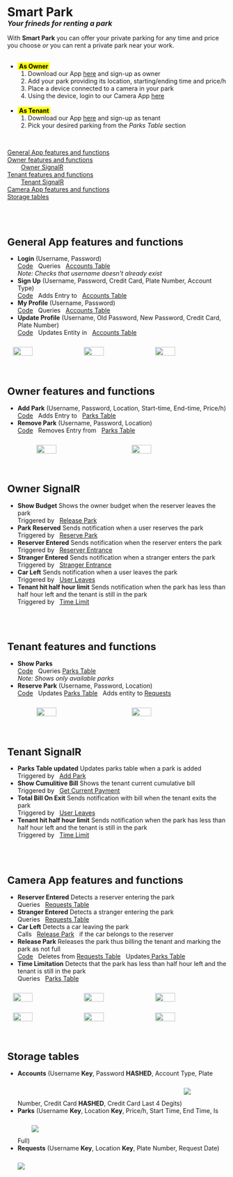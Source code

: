 <h1>Smart Park</h1>
<i><h3 style="margin-top: -20px;margin-bottom: 15px;">Your frineds for renting a park</h3></i>
With <b>Smart Park</b> you can offer your private parking for any time and price you choose <i>or</i> you can rent a private park near your work.
<br>
<br>
<ul>
    <li> <mark><b>&nbsp;As Owner&nbsp;</b></mark>
    <ol>
        <li>Download our App <a href=>here</a> and sign-up as owner</li>
        <li>Add your park providing its location, starting/ending time and price/h</li>
        <li>Place a device connected to a camera in your park</li>
        <li>Using the device, login to our Camera App <a href="https://cameraappiot.azurewebsites.net/">here</a>
    </ol>
    </li><br>
    <li> <mark><b>&nbsp;As Tenant&nbsp;</b></mark>
        <ol>
            <li>Download our App <a href=>here</a> and sign-up as tenant</li>
            <li>Pick your desired parking from the <i>Parks Table</i> section
        </ol>
    </li>
</ul>
<br>

<u><a href="#sec1">General App features and functions</a><br></u>
<u><a href="#sec2">Owner features and functions</a><br></u>
&nbsp;&nbsp;&nbsp;&nbsp;&nbsp;&nbsp;&nbsp;&nbsp;<u><a href="#sec21">Owner SignalR</a><br></u>
<u><a href="#sec3">Tenant features and functions</a><br></u>
&nbsp;&nbsp;&nbsp;&nbsp;&nbsp;&nbsp;&nbsp;&nbsp;<u><a href="#sec31">Tenant SignalR</a><br></u>
<u><a href="#sec4">Camera App features and functions</a><br>
<a href="#sec5">Storage tables</a></u>

<br><br>
<div id="sec1">
<small><h1>General App features and functions</h1></small>
<ul>
    <b><li>Login</b> (Username, Password)</li> <a href="https://github.com/Elbargho/Smart-Park/tree/main/Azure%20FunctionApps/usersignin">Code</a>&nbsp;&nbsp;&nbsp;Queries&nbsp;&nbsp;&nbsp;<a href="#accounts_table">Accounts Table</a><br>
    <i>Note: Checks that username doesn't already exist</i>
    <b><li>Sign Up</b> (Username, Password, Credit Card, Plate Number, Account Type)</li> <a href="https://github.com/Elbargho/Smart-Park/tree/main/Azure%20FunctionApps/addnewuser">Code</a>&nbsp;&nbsp;&nbsp;Adds Entry to&nbsp;&nbsp;&nbsp;<a href="#accounts_table">Accounts Table</a>
    <b><li>My Profile</b> (Username, Password)</li> <a href="https://github.com/Elbargho/Smart-Park/tree/main/Azure%20FunctionApps/usersignin">Code</a>&nbsp;&nbsp;&nbsp;Queries&nbsp;&nbsp;&nbsp;<a href="#accounts_table">Accounts Table</a>
    <b><li>Update Profile</b> (Username, Old Password, New Password, Credit Card, Plate Number)</li> <a href="https://github.com/Elbargho/Smart-Park/tree/main/Azure%20FunctionApps/updateUser">Code</a>&nbsp;&nbsp;&nbsp;Updates Entity in&nbsp;&nbsp;&nbsp;<a href="#accounts_table">Accounts Table</a>
</ul>
<div style="display: flex; justify-content: space-evenly; margin-top: 25px;">
<img src="https://i.ibb.co/D1gvfv6/Main-Activity.png" style="width: 30%;"/>
<img src="https://i.ibb.co/fxj6kF2/Sign-Up-Activity.png" style="width: 30%;"/>
<img src="https://i.ibb.co/PDtKNmF/Owner-Profile-Activity.png" style="width: 30%;"/>
</div>
</div>
<br><br>
<div id="sec2">
<small><h1>Owner features and functions</h1></small>
<ul>
    <b><li id="add_park">Add Park</b> (Username, Password, Location, Start-time, End-time, Price/h)</li> <a href="https://github.com/Elbargho/Smart-Park/tree/main/Azure%20FunctionApps/addPark">Code</a>&nbsp;&nbsp;&nbsp;Adds Entry to&nbsp;&nbsp;&nbsp;<a href="#parks_table">Parks Table</a>
    <b><li>Remove Park</b> (Username, Password, Location) </li> <a href="https://github.com/Elbargho/Smart-Park/tree/main/Azure%20FunctionApps/removePark">Code</a>&nbsp;&nbsp;&nbsp;Removes Entry from&nbsp;&nbsp;&nbsp;<a href="#parks_table">Parks Table</a>
</ul>
<div style="display: flex; justify-content: space-evenly; margin-top: 25px;">
<img src="https://i.ibb.co/bmhjWfN/Owner-Activity.png" style="width: 30%;"/>
<img src="https://i.ibb.co/GQ647NM/Add-Park-Activity.png" style="width: 30%;"/>
</div>
</div>
<br><br>
<div id="sec21">
<small><h1>Owner SignalR</h1></small>
<ul>
    <b><li>Show Budget</b> Shows the owner budget when the reserver leaves the park</li> Triggered by&nbsp;&nbsp;&nbsp;<a href="#release_park">Release Park</a>
    <b><li>Park Reserved</b> Sends notification when a user reserves the park</li>Triggered by&nbsp;&nbsp;&nbsp;<a href="#reserve_park">Reserve Park</a>
    <b><li>Reserver Entered</b> Sends notification when the reserver enters the park</li>Triggered by&nbsp;&nbsp;&nbsp;<a href="#reserver_entrance">Reserver Entrance</a>
    <b><li>Stranger Entered</b> Sends notification when a stranger enters the park</li>Triggered by&nbsp;&nbsp;&nbsp;<a href="#stranger_entrance">Stranger Entrance</a>
    <b><li>Car Left</b> Sends notification when a user leaves the park</li>Triggered by&nbsp;&nbsp;&nbsp;<a href="#user_leaves">User Leaves</a>
    <b><li>Tenant hit half hour limit</b> Sends notification when the park has less than half hour left and the tenant is still in the park</li>Triggered by&nbsp;&nbsp;&nbsp;<a href="#time_limit">Time Limit</a>
</ul>
</div>
<br><br>
<div id="sec3">
<small><h1>Tenant features and functions</h1></small>
<ul>
    <b><li>Show Parks</b> </li> <a href="https://github.com/Elbargho/Smart-Park/tree/main/Azure%20FunctionApps/getParksTable">Code</a>&nbsp;&nbsp;&nbsp;Queries <a href="#parks_table">Parks Table</a><br>
    <i>Note: Shows only available parks</i>
    <b><li id="reserve_park">Reserve Park</b> (Username, Password, Location)</li> <a href="https://github.com/Elbargho/Smart-Park/tree/main/Azure%20FunctionApps/reservePark">Code</a>&nbsp;&nbsp;&nbsp;Updates <a href="#parks_table">Parks Table</a>&nbsp;&nbsp;&nbsp;Adds entity to <a href="#requests_table">Requests</a>
</ul>
<div style="display: flex; justify-content: space-evenly; margin-top: 25px;">
<img src="https://i.ibb.co/y6QH9fs/Tenant-Activity.png" style="width: 30%;"/>
<img src="https://i.ibb.co/f9NXg2h/Show-Available-Parks-And-Reserve.png" style="width: 30%;"/>
</div>
</div>
<br><br>
<div id="sec31">
<small><h1>Tenant SignalR</h1></small>
<ul>
    <b><li>Parks Table updated</b> Updates parks table when a park is added</li>Triggered by&nbsp;&nbsp;&nbsp;<a href="#add_park">Add Park</a>
    <b><li>Show Cumulitive Bill</b> Shows the tenant current cumulative bill</li> Triggered by&nbsp;&nbsp;&nbsp;<a href="https://github.com/Elbargho/Smart-Park/tree/main/Azure%20FunctionApps/getCurrentPayment">Get Current Payment</a>
    <b><li>Total Bill On Exit</b> Sends notification with bill when the tenant exits the park</li>Triggered by&nbsp;&nbsp;&nbsp;<a href="#user_leaves">User Leaves</a>
    <b><li>Tenant hit half hour limit</b> Sends notification when the park has less than half hour left and the tenant is still in the park</li>Triggered by&nbsp;&nbsp;&nbsp;<a href="#time_limit">Time Limit</a>
</ul>
</div>
<br><br>
<div id="sec4">
<small><h1>Camera App features and functions</h1></small>
<ul>
    <b><li id="reserver_entrance">Reserver Entered</b> Detects a reserver entering the park</li>Queries&nbsp;&nbsp;&nbsp;<a href="#requests_table">Requests Table</a>
    <b><li id="stranger_entrance">Stranger Entered</b> Detects a stranger entering the park</li>Queries&nbsp;&nbsp;&nbsp;<a href="#requests_table">Requests Table</a>
    <b><li id="user_leaves">Car Left</b> Detects a car leaving the park</li>Calls&nbsp;&nbsp;&nbsp;<a href="#release_park">Release Park</a>&nbsp;&nbsp;&nbsp;if the car belongs to the reserver
    <b><li id="release_park">Release Park</b> Releases the park thus billing the tenant and marking the park as not full</li><a href="https://github.com/Elbargho/Smart-Park/tree/main/Azure%20FunctionApps/releasePark">Code</a>&nbsp;&nbsp;&nbsp;Deletes from <a href="#requests_table">Requests Table</a>&nbsp;&nbsp;&nbsp;Updates<a href="#parks_table"> Parks Table</a>
    <b><li id="time_limit">Time Limitation</b> Detects that the park has less than half hour left and the tenant is still in the park</li>Queries&nbsp;&nbsp;&nbsp;<a href="#parks_table">Parks Table</a>
</ul>
<div style="display: flex; justify-content: space-evenly; margin-top: 25px;">
<img src="https://i.ibb.co/rxS41g5/c1084398-48e3-428d-9ce0-57a3f0c719fd.jpg" style="width: 30%;"/>
<img src="https://i.ibb.co/tHywdJ5/Whats-App-Image-2022-08-15-at-7-11-03-PM.jpg" style="width: 30%;"/>
<img src="https://i.ibb.co/BT5gzWn/Enter-The-Park-Witout-Reservation.jpg" style="width: 30%;"/>
</div>
<div style="display: flex; justify-content: space-evenly; margin-top: 25px;">
<img src="https://i.ibb.co/3hfQT4p/Thre-Reserver-Enter-The-Park.jpg" style="width: 30%;"/>
<img src="https://i.ibb.co/cDNJpHH/Whats-App-Image-2022-08-15-at-7-09-03-PM.jpg" style="width: 30%;"/>
<img src="https://i.ibb.co/ssz3zRw/Car-Is-Left.jpg" style="width: 30%;"/>
</div>
</div>
<br><br>
<div id="sec5">
<small><h1>Storage tables</h1></small>
<ul>
    <b><li id="accounts_table">Accounts</b> (Username <b>Key</b>, Password <b>HASHED</b>, Account Type, Plate Number, Credit Card <b>HASHED</b>, Credit Card Last 4 Degits)
    <img src="https://i.ibb.co/cY2vnxq/acc.png" style="margin: 25px 0px;"/></li>
    <b><li id="parks_table">Parks</b> (Username <b>Key</b>, Location <b>Key</b>, Price/h, Start Time, End Time, Is Full)
    <img src="https://i.ibb.co/fn2drfw/parks.png" style="margin: 25px 0px;"/></li>
    <b><li id="requests_table">Requests</b> (Username <b>Key</b>, Location <b>Key</b>, Plate Number, Request Date)
    <img src="https://i.ibb.co/1JMm6hm/requests.png" style="margin: 25px 0px;"/></li>
</ul>
</div>
<br><br>